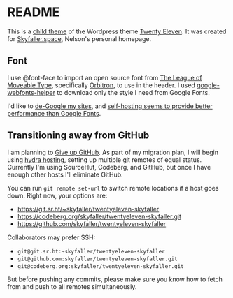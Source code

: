 # README
This is a [child theme](https://developer.wordpress.org/themes/advanced-topics/child-themes/) of the Wordpress theme [Twenty Eleven](http://theme.wordpress.com/themes/twentyeleven/). It was created for [Skyfaller.space](http://skyfaller.space), Nelson's personal homepage. 

## Font
I use @font-face to import an open source font from [The League of Moveable Type](http://www.theleagueofmoveabletype.com/), specifically [Orbitron](http://www.theleagueofmoveabletype.com/orbitron), to use in the header. I used [google-webfonts-helper](https://github.com/majodev/google-webfonts-helper) to download only the style I need from Google Fonts.

I'd like to [de-Google my sites](https://markosaric.com/degoogleify/), and [self-hosting seems to provide better performance than Google Fonts](https://www.tunetheweb.com/blog/should-you-self-host-google-fonts/).

## Transitioning away from GitHub
I am planning to [Give up GitHub](https://sfconservancy.org/GiveUpGitHub/). As part of my migration plan, I will begin using [hydra hosting](https://seirdy.one/posts/2020/11/18/git-workflow-1/), setting up multiple git remotes of equal status. Currently I'm using SourceHut, Codeberg, and GitHub, but once I have enough other hosts I'll eliminate GitHub.

You can run `git remote set-url` to switch remote locations if a host goes down. Right now, your options are:

- https://git.sr.ht/~skyfaller/twentyeleven-skyfaller
- https://codeberg.org/skyfaller/twentyeleven-skyfaller.git
- https://github.com/skyfaller/twentyeleven-skyfaller

Collaborators may prefer SSH:

- `git@git.sr.ht:~skyfaller/twentyeleven-skyfaller`
- `git@github.com:skyfaller/twentyeleven-skyfaller.git`
- `git@codeberg.org:skyfaller/twentyeleven-skyfaller.git`

But before pushing any commits, please make sure you know how to fetch from and push to all remotes simultaneously.
